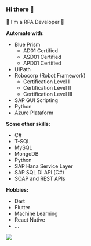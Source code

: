 ### Hi there 👋

🤖 I'm a RPA Developer 🤖

**Automate with:**

- Blue Prism
  - AD01 Certified
  - ASD01 Certified
  - APD01 Certified
- UIPath
- Robocorp (Robot Framework)
  - Certification Level I
  - Certification Level II
  - Certification Level III
- SAP GUI Scripting
- Python
- Azure Plataform

**Some other skills:**

- C#
- T-SQL
- MySQL
- MongoDB
- Python
- SAP Hana Service Layer
- SAP SQL DI API (C#)
- SOAP and REST APIs

**Hobbies:**

- Dart
- Flutter
- Machine Learning
- React Native
- ...

<a href="https://www.linkedin.com/in/jfa97/">
  <img src="https://img.shields.io/badge/LinkedIn-0077B5?style=for-the-badge&logo=linkedin&logoColor=white" /> 
<a/>
